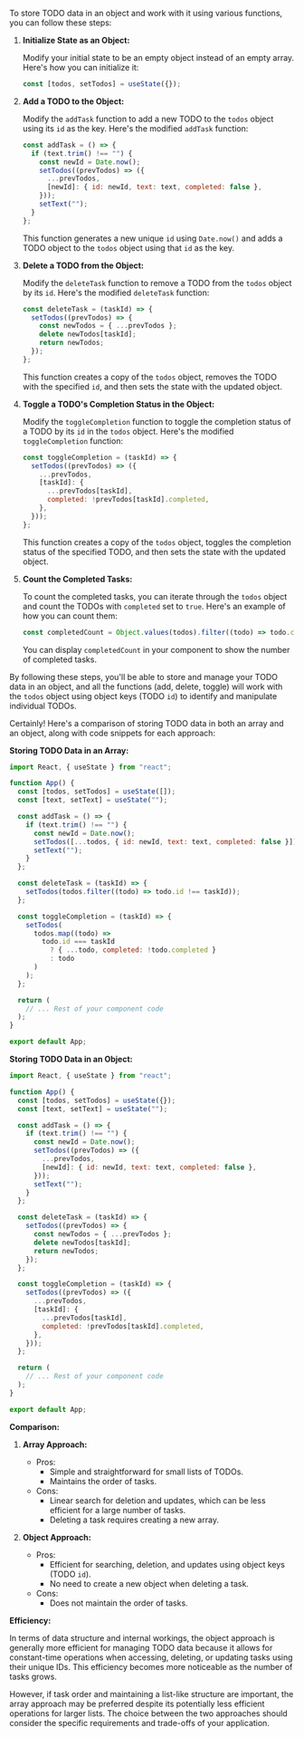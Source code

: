 To store TODO data in an object and work with it using various functions, you can follow these steps:

1. **Initialize State as an Object:**

   Modify your initial state to be an empty object instead of an empty array. Here's how you can initialize it:

   ```jsx
   const [todos, setTodos] = useState({});
   ```

2. **Add a TODO to the Object:**

   Modify the `addTask` function to add a new TODO to the `todos` object using its `id` as the key. Here's the modified `addTask` function:

   ```jsx
   const addTask = () => {
     if (text.trim() !== "") {
       const newId = Date.now();
       setTodos((prevTodos) => ({
         ...prevTodos,
         [newId]: { id: newId, text: text, completed: false },
       }));
       setText("");
     }
   };
   ```

   This function generates a new unique `id` using `Date.now()` and adds a TODO object to the `todos` object using that `id` as the key.

3. **Delete a TODO from the Object:**

   Modify the `deleteTask` function to remove a TODO from the `todos` object by its `id`. Here's the modified `deleteTask` function:

   ```jsx
   const deleteTask = (taskId) => {
     setTodos((prevTodos) => {
       const newTodos = { ...prevTodos };
       delete newTodos[taskId];
       return newTodos;
     });
   };
   ```

   This function creates a copy of the `todos` object, removes the TODO with the specified `id`, and then sets the state with the updated object.

4. **Toggle a TODO's Completion Status in the Object:**

   Modify the `toggleCompletion` function to toggle the completion status of a TODO by its `id` in the `todos` object. Here's the modified `toggleCompletion` function:

   ```jsx
   const toggleCompletion = (taskId) => {
     setTodos((prevTodos) => ({
       ...prevTodos,
       [taskId]: {
         ...prevTodos[taskId],
         completed: !prevTodos[taskId].completed,
       },
     }));
   };
   ```

   This function creates a copy of the `todos` object, toggles the completion status of the specified TODO, and then sets the state with the updated object.

5. **Count the Completed Tasks:**

   To count the completed tasks, you can iterate through the `todos` object and count the TODOs with `completed` set to `true`. Here's an example of how you can count them:

   ```jsx
   const completedCount = Object.values(todos).filter((todo) => todo.completed).length;
   ```

   You can display `completedCount` in your component to show the number of completed tasks.

By following these steps, you'll be able to store and manage your TODO data in an object, and all the functions (add, delete, toggle) will work with the `todos` object using object keys (TODO `id`) to identify and manipulate individual TODOs.

Certainly! Here's a comparison of storing TODO data in both an array and an object, along with code snippets for each approach:

**Storing TODO Data in an Array:**

```jsx
import React, { useState } from "react";

function App() {
  const [todos, setTodos] = useState([]);
  const [text, setText] = useState("");

  const addTask = () => {
    if (text.trim() !== "") {
      const newId = Date.now();
      setTodos([...todos, { id: newId, text: text, completed: false }]);
      setText("");
    }
  };

  const deleteTask = (taskId) => {
    setTodos(todos.filter((todo) => todo.id !== taskId));
  };

  const toggleCompletion = (taskId) => {
    setTodos(
      todos.map((todo) =>
        todo.id === taskId
          ? { ...todo, completed: !todo.completed }
          : todo
      )
    );
  };

  return (
    // ... Rest of your component code
  );
}

export default App;
```

**Storing TODO Data in an Object:**

```jsx
import React, { useState } from "react";

function App() {
  const [todos, setTodos] = useState({});
  const [text, setText] = useState("");

  const addTask = () => {
    if (text.trim() !== "") {
      const newId = Date.now();
      setTodos((prevTodos) => ({
        ...prevTodos,
        [newId]: { id: newId, text: text, completed: false },
      }));
      setText("");
    }
  };

  const deleteTask = (taskId) => {
    setTodos((prevTodos) => {
      const newTodos = { ...prevTodos };
      delete newTodos[taskId];
      return newTodos;
    });
  };

  const toggleCompletion = (taskId) => {
    setTodos((prevTodos) => ({
      ...prevTodos,
      [taskId]: {
        ...prevTodos[taskId],
        completed: !prevTodos[taskId].completed,
      },
    }));
  };

  return (
    // ... Rest of your component code
  );
}

export default App;
```

**Comparison:**

1. **Array Approach:**

   - Pros:
     - Simple and straightforward for small lists of TODOs.
     - Maintains the order of tasks.
   - Cons:
     - Linear search for deletion and updates, which can be less efficient for a large number of tasks.
     - Deleting a task requires creating a new array.

2. **Object Approach:**

   - Pros:
     - Efficient for searching, deletion, and updates using object keys (TODO `id`).
     - No need to create a new object when deleting a task.
   - Cons:
     - Does not maintain the order of tasks.

**Efficiency:**

In terms of data structure and internal workings, the object approach is generally more efficient for managing TODO data because it allows for constant-time operations when accessing, deleting, or updating tasks using their unique IDs. This efficiency becomes more noticeable as the number of tasks grows.

However, if task order and maintaining a list-like structure are important, the array approach may be preferred despite its potentially less efficient operations for larger lists. The choice between the two approaches should consider the specific requirements and trade-offs of your application.